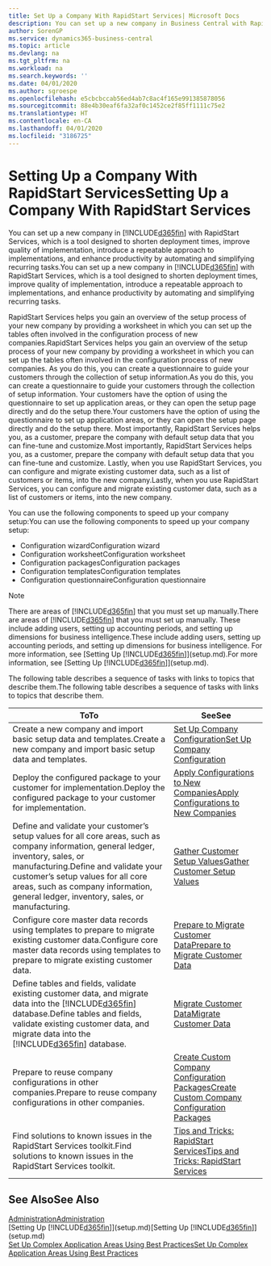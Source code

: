 ```yaml
---
title: Set Up a Company With RapidStart Services| Microsoft Docs
description: You can set up a new company in Business Central with RapidStart services, which is a tool designed to shorten deployment times, improve quality of implementation, introduce a repeatable approach to implementations, and enhance productivity by automating and simplifying recurring tasks.
author: SorenGP
ms.service: dynamics365-business-central
ms.topic: article
ms.devlang: na
ms.tgt_pltfrm: na
ms.workload: na
ms.search.keywords: ''
ms.date: 04/01/2020
ms.author: sgroespe
ms.openlocfilehash: e5cbcbccab56ed4ab7c8ac4f165e991385878056
ms.sourcegitcommit: 88e4b30eaf6fa32af0c1452ce2f85ff1111c75e2
ms.translationtype: HT
ms.contentlocale: en-CA
ms.lasthandoff: 04/01/2020
ms.locfileid: "3186725"
---
```

# <a name="setting-up-a-company-with-rapidstart-services"></a><span data-ttu-id="097e0-103">Setting Up a Company With RapidStart Services</span><span class="sxs-lookup"><span data-stu-id="097e0-103">Setting Up a Company With RapidStart Services</span></span>
<span data-ttu-id="097e0-104">You can set up a new company in [!INCLUDE[d365fin](includes/d365fin_md.md)] with RapidStart Services, which is a tool designed to shorten deployment times, improve quality of implementation, introduce a repeatable approach to implementations, and enhance productivity by automating and simplifying recurring tasks.</span><span class="sxs-lookup"><span data-stu-id="097e0-104">You can set up a new company in [!INCLUDE[d365fin](includes/d365fin_md.md)] with RapidStart Services, which is a tool designed to shorten deployment times, improve quality of implementation, introduce a repeatable approach to implementations, and enhance productivity by automating and simplifying recurring tasks.</span></span>  

<span data-ttu-id="097e0-105">RapidStart Services helps you gain an overview of the setup process of your new company by providing a worksheet in which you can set up the tables often involved in the configuration process of new companies.</span><span class="sxs-lookup"><span data-stu-id="097e0-105">RapidStart Services helps you gain an overview of the setup process of your new company by providing a worksheet in which you can set up the tables often involved in the configuration process of new companies.</span></span> <span data-ttu-id="097e0-106">As you do this, you can create a questionnaire to guide your customers through the collection of setup information.</span><span class="sxs-lookup"><span data-stu-id="097e0-106">As you do this, you can create a questionnaire to guide your customers through the collection of setup information.</span></span> <span data-ttu-id="097e0-107">Your customers have the option of using the questionnaire to set up application areas, or they can open the setup page directly and do the setup there.</span><span class="sxs-lookup"><span data-stu-id="097e0-107">Your customers have the option of using the questionnaire to set up application areas, or they can open the setup page directly and do the setup there.</span></span> <span data-ttu-id="097e0-108">Most importantly, RapidStart Services helps you, as a customer, prepare the company with default setup data that you can fine-tune and customize.</span><span class="sxs-lookup"><span data-stu-id="097e0-108">Most importantly, RapidStart Services helps you, as a customer, prepare the company with default setup data that you can fine-tune and customize.</span></span> <span data-ttu-id="097e0-109">Lastly, when you use RapidStart Services, you can configure and migrate existing customer data, such as a list of customers or items, into the new company.</span><span class="sxs-lookup"><span data-stu-id="097e0-109">Lastly, when you use RapidStart Services, you can configure and migrate existing customer data, such as a list of customers or items, into the new company.</span></span>

<span data-ttu-id="097e0-110">You can use the following components to speed up your company setup:</span><span class="sxs-lookup"><span data-stu-id="097e0-110">You can use the following components to speed up your company setup:</span></span>  

-   <span data-ttu-id="097e0-111">Configuration wizard</span><span class="sxs-lookup"><span data-stu-id="097e0-111">Configuration wizard</span></span>  
-   <span data-ttu-id="097e0-112">Configuration worksheet</span><span class="sxs-lookup"><span data-stu-id="097e0-112">Configuration worksheet</span></span>  
-   <span data-ttu-id="097e0-113">Configuration packages</span><span class="sxs-lookup"><span data-stu-id="097e0-113">Configuration packages</span></span>  
-   <span data-ttu-id="097e0-114">Configuration templates</span><span class="sxs-lookup"><span data-stu-id="097e0-114">Configuration templates</span></span>  
-   <span data-ttu-id="097e0-115">Configuration questionnaire</span><span class="sxs-lookup"><span data-stu-id="097e0-115">Configuration questionnaire</span></span>  

> [!Note]  
>  <span data-ttu-id="097e0-116">There are areas of [!INCLUDE[d365fin](includes/d365fin_md.md)] that you must set up manually.</span><span class="sxs-lookup"><span data-stu-id="097e0-116">There are areas of [!INCLUDE[d365fin](includes/d365fin_md.md)] that you must set up manually.</span></span> <span data-ttu-id="097e0-117">These include adding users, setting up accounting periods, and setting up dimensions for business intelligence.</span><span class="sxs-lookup"><span data-stu-id="097e0-117">These include adding users, setting up accounting periods, and setting up dimensions for business intelligence.</span></span> <span data-ttu-id="097e0-118">For more information, see [Setting Up [!INCLUDE[d365fin](includes/d365fin_md.md)]](setup.md).</span><span class="sxs-lookup"><span data-stu-id="097e0-118">For more information, see [Setting Up [!INCLUDE[d365fin](includes/d365fin_md.md)]](setup.md).</span></span>

 <span data-ttu-id="097e0-119">The following table describes a sequence of tasks with links to topics that describe them.</span><span class="sxs-lookup"><span data-stu-id="097e0-119">The following table describes a sequence of tasks with links to topics that describe them.</span></span>

|<span data-ttu-id="097e0-120">**To**</span><span class="sxs-lookup"><span data-stu-id="097e0-120">**To**</span></span>|<span data-ttu-id="097e0-121">**See**</span><span class="sxs-lookup"><span data-stu-id="097e0-121">**See**</span></span>|  
|------------|-------------|  
|<span data-ttu-id="097e0-122">Create a new company and import basic setup data and templates.</span><span class="sxs-lookup"><span data-stu-id="097e0-122">Create a new company and import basic setup data and templates.</span></span>|[<span data-ttu-id="097e0-123">Set Up Company Configuration</span><span class="sxs-lookup"><span data-stu-id="097e0-123">Set Up Company Configuration</span></span>](admin-set-up-company-configuration.md)|  
|<span data-ttu-id="097e0-124">Deploy the configured package to your customer for implementation.</span><span class="sxs-lookup"><span data-stu-id="097e0-124">Deploy the configured package to your customer for implementation.</span></span>|[<span data-ttu-id="097e0-125">Apply Configurations to New Companies</span><span class="sxs-lookup"><span data-stu-id="097e0-125">Apply Configurations to New Companies</span></span>](admin-apply-configuration-to-new-companies.md)|
|<span data-ttu-id="097e0-126">Define and validate your customer’s setup values for all core areas, such as company information, general ledger, inventory, sales, or manufacturing.</span><span class="sxs-lookup"><span data-stu-id="097e0-126">Define and validate your customer’s setup values for all core areas, such as company information, general ledger, inventory, sales, or manufacturing.</span></span>|[<span data-ttu-id="097e0-127">Gather Customer Setup Values</span><span class="sxs-lookup"><span data-stu-id="097e0-127">Gather Customer Setup Values</span></span>](admin-gather-customer-setup-values.md)|  
|<span data-ttu-id="097e0-128">Configure core master data records using templates to prepare to migrate existing customer data.</span><span class="sxs-lookup"><span data-stu-id="097e0-128">Configure core master data records using templates to prepare to migrate existing customer data.</span></span>|[<span data-ttu-id="097e0-129">Prepare to Migrate Customer Data</span><span class="sxs-lookup"><span data-stu-id="097e0-129">Prepare to Migrate Customer Data</span></span>](admin-use-templates-to-prepare-customer-data-for-migration.md)|  
|<span data-ttu-id="097e0-130">Define tables and fields, validate existing customer data, and migrate data into the [!INCLUDE[d365fin](includes/d365fin_md.md)] database.</span><span class="sxs-lookup"><span data-stu-id="097e0-130">Define tables and fields, validate existing customer data, and migrate data into the [!INCLUDE[d365fin](includes/d365fin_md.md)] database.</span></span>|[<span data-ttu-id="097e0-131">Migrate Customer Data</span><span class="sxs-lookup"><span data-stu-id="097e0-131">Migrate Customer Data</span></span>](admin-migrate-customer-data.md)|
|<span data-ttu-id="097e0-132">Prepare to reuse company configurations in other companies.</span><span class="sxs-lookup"><span data-stu-id="097e0-132">Prepare to reuse company configurations in other companies.</span></span>|[<span data-ttu-id="097e0-133">Create Custom Company Configuration Packages</span><span class="sxs-lookup"><span data-stu-id="097e0-133">Create Custom Company Configuration Packages</span></span>](admin-how-to-create-custom-company-configuration-packages.md)|
|<span data-ttu-id="097e0-134">Find solutions to known issues in the RapidStart Services toolkit.</span><span class="sxs-lookup"><span data-stu-id="097e0-134">Find solutions to known issues in the RapidStart Services toolkit.</span></span>|[<span data-ttu-id="097e0-135">Tips and Tricks: RapidStart Services</span><span class="sxs-lookup"><span data-stu-id="097e0-135">Tips and Tricks: RapidStart Services</span></span>](admin-tips-and-tricks-rapidstart-services.md)|  

## <a name="see-also"></a><span data-ttu-id="097e0-136">See Also</span><span class="sxs-lookup"><span data-stu-id="097e0-136">See Also</span></span>  
[<span data-ttu-id="097e0-137">Administration</span><span class="sxs-lookup"><span data-stu-id="097e0-137">Administration</span></span>](admin-setup-and-administration.md)  
<span data-ttu-id="097e0-138">[Setting Up [!INCLUDE[d365fin](includes/d365fin_md.md)]](setup.md)</span><span class="sxs-lookup"><span data-stu-id="097e0-138">[Setting Up [!INCLUDE[d365fin](includes/d365fin_md.md)]](setup.md)</span></span>  
[<span data-ttu-id="097e0-139">Set Up Complex Application Areas Using Best Practices</span><span class="sxs-lookup"><span data-stu-id="097e0-139">Set Up Complex Application Areas Using Best Practices</span></span>](set-up-complex-application-areas-using-best-practices.md)   
